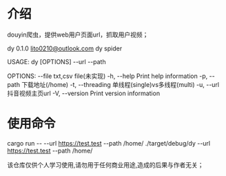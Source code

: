 # 介绍
douyin爬虫，提供web用户页面url，抓取用户视频； 

dy 0.1.0
lito0210@outlook.com
dy spider

USAGE:
    dy [OPTIONS] --url <URL> --path <PATH>

OPTIONS:
        --file <FILE>              txt,csv file(未实现)
    -h, --help                     Print help information
    -p, --path <PATH>              下载地址(/home)
    -t, --threading <THREADING>    单线程(single)vs多线程(multi)
    -u, --url <URL>                抖音视频主页url
    -V, --version                  Print version information


# 使用命令
cargo run -- --url https://test.test --path /home/
./target/debug/dy --url https://test.test --path /home/



该仓库仅供个人学习使用,请勿用于任何商业用途,造成的后果与作者无关；

